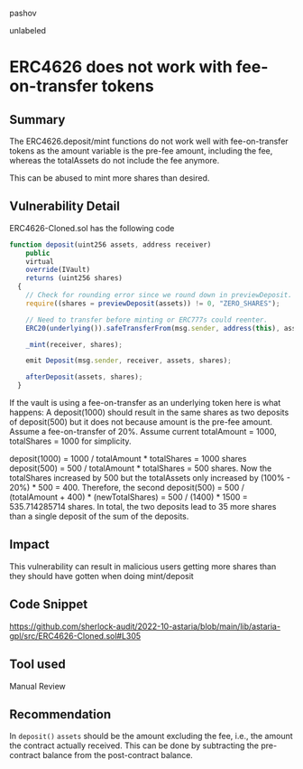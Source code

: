 pashov

unlabeled

# ERC4626 does not work with fee-on-transfer tokens

## Summary
The ERC4626.deposit/mint functions do not work well with fee-on-transfer tokens as the amount variable is the pre-fee amount, including the fee, whereas the totalAssets do not include the fee anymore.

This can be abused to mint more shares than desired.

## Vulnerability Detail
ERC4626-Cloned.sol has the following code
```jsx
function deposit(uint256 assets, address receiver)
    public
    virtual
    override(IVault)
    returns (uint256 shares)
  {
    // Check for rounding error since we round down in previewDeposit.
    require((shares = previewDeposit(assets)) != 0, "ZERO_SHARES");

    // Need to transfer before minting or ERC777s could reenter.
    ERC20(underlying()).safeTransferFrom(msg.sender, address(this), assets);

    _mint(receiver, shares);

    emit Deposit(msg.sender, receiver, assets, shares);

    afterDeposit(assets, shares);
  }
```
If the vault is using a fee-on-transfer as an underlying token here is what happens:
A deposit(1000) should result in the same shares as two deposits of deposit(500) but it does not because amount is the pre-fee amount.
Assume a fee-on-transfer of 20%. Assume current totalAmount = 1000, totalShares = 1000 for simplicity.

deposit(1000) = 1000 / totalAmount * totalShares = 1000 shares
deposit(500) = 500 / totalAmount * totalShares = 500 shares. Now the totalShares increased by 500 but the totalAssets only increased by (100% - 20%) * 500 = 400. Therefore, the second deposit(500) = 500 / (totalAmount + 400) * (newTotalShares) = 500 / (1400) * 1500 = 535.714285714 shares.
In total, the two deposits lead to 35 more shares than a single deposit of the sum of the deposits.

## Impact
This vulnerability can result in malicious users getting more shares than they should have gotten when doing mint/deposit

## Code Snippet
https://github.com/sherlock-audit/2022-10-astaria/blob/main/lib/astaria-gpl/src/ERC4626-Cloned.sol#L305
## Tool used

Manual Review

## Recommendation
In `deposit()` `assets` should be the amount excluding the fee, i.e., the amount the contract actually received.
This can be done by subtracting the pre-contract balance from the post-contract balance.